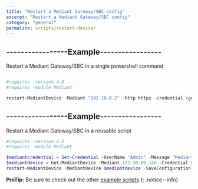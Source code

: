 ```yaml
---
title: "Restart a Mediant Gateway/SBC config"
excerpt: "Restart a Mediant Gateway/SBC config"
category: "general"
permalink: scripts/restart-device/
---
```


## -----------------Example-----------------
Restart a Mediant Gateway/SBC in a single powershell command

```powershell

#requires -version 4.0
#requires -module Mediant

restart-MediantDevice -Mediant "192.16.0.2" -http https -credential (get-credential) -SaveConfiguration $True -TimeoutGraceful 

```

## -----------------Example-----------------
Restart a Mediant Gateway/SBC in a reusable script

```powershell
#requires -version 4.0
#requires -module Mediant

$mediantcredential = Get-Credential -UserName "Admin" -Message "Mediant Credential"
$mediantdevice = Get-MediantDevice -Mediant 172.30.69.146 -Credential $mediantcredential -Http http
restart-MediantDevice -MediantDevice $mediantdevice -SaveConfiguration $True -TimeoutGraceful 

```

**ProTip:** Be sure to check out the other [example scripts]({{site.base}}{{site.baseurl}}/scripts/) 
{: .notice--info}
